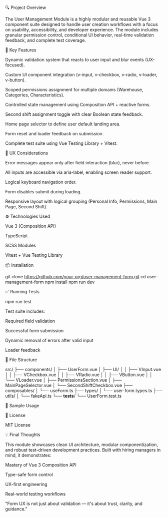 🔍 Project Overview

The User Management Module is a highly modular and reusable Vue 3 component suite designed to handle user creation workflows with a focus on usability, accessibility, and developer experience. The module includes granular permission control, conditional UI behavior, real-time validation feedback, and complete test coverage.

🚀 Key Features

Dynamic validation system that reacts to user input and blur events (UX-focused).

Custom UI component integration (v-input, v-checkbox, v-radio, v-loader, v-button).

Scoped permissions assignment for multiple domains (Warehouse, Categories, Characteristics).

Controlled state management using Composition API + reactive forms.

Second shift assignment toggle with clear Boolean state feedback.

Home page selector to define user default landing area.

Form reset and loader feedback on submission.

Complete test suite using Vue Testing Library + Vitest.

🧠 UX Considerations

Error messages appear only after field interaction (blur), never before.

All inputs are accessible via aria-label, enabling screen reader support.

Logical keyboard navigation order.

Form disables submit during loading.

Responsive layout with logical grouping (Personal Info, Permissions, Main Page, Second Shift).

⚙️ Technologies Used

Vue 3 (Composition API)

TypeScript

SCSS Modules

Vitest + Vue Testing Library

📦 Installation

git clone https://github.com/your-org/user-management-form.git
cd user-management-form
npm install
npm run dev

✅ Running Tests

npm run test

Test suite includes:

Required field validation

Successful form submission

Dynamic removal of errors after valid input

Loader feedback

📁 File Structure

src/
├── components/
│ ├── UserForm.vue
│ ├── UI/
│ │ ├── VInput.vue
│ │ ├── VCheckbox.vue
│ │ ├── VRadio.vue
│ │ ├── VButton.vue
│ │ └── VLoader.vue
│ ├── PermissionsSection.vue
│ ├── MainPageSelector.vue
│ └── SecondShiftCheckbox.vue
├── composables/
│ └── useForm.ts
├── types/
│ └── user-form.types.ts
├── utils/
│ └── fakeApi.ts
└── **tests**/
└── UserForm.test.ts

📌 Sample Usage

<script setup lang="ts">
import UserForm from '@/components/UserForm.vue';

function handleSubmit(userData) {
  console.log('Submit:', userData);
}
</script>

<template>
  <UserForm @submit="handleSubmit" />
</template>

📄 License

MIT License

💡 Final Thoughts

This module showcases clean UI architecture, modular componentization, and robust test-driven development practices. Built with hiring managers in mind, it demonstrates:

Mastery of Vue 3 Composition API

Type-safe form control

UX-first engineering

Real-world testing workflows

"Form UX is not just about validation — it's about trust, clarity, and guidance."
